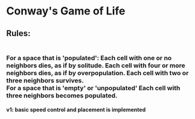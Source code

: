 <h1>Conway's Game of Life </h1>
<h2> Rules: </h2>
<h3>
<br/>
For a space that is 'populated':
Each cell with one or no neighbors dies, as if by solitude.
Each cell with four or more neighbors dies, as if by overpopulation.
Each cell with two or three neighbors survives.
<br/>
For a space that is 'empty' or 'unpopulated'
Each cell with three neighbors becomes populated.
</h3>
<h4>
v1: basic speed control and placement is implemented
</h4>

